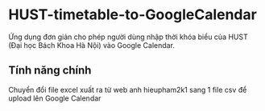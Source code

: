 # HUST-timetable-to-GoogleCalendar

Ứng dụng đơn giản cho phép người dùng nhập thời khóa biểu của HUST (Đại học Bách Khoa Hà Nội) vào Google Calendar.

## Tính năng chính
Chuyển đổi file excel xuất ra từ web anh hieupham2k1 sang 1 file csv để upload lên Google Calendar